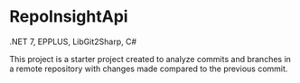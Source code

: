# RepoInsightApi
.NET 7, EPPLUS, LibGit2Sharp, C#


This project is a starter project created to analyze commits and branches in a remote repository with changes made compared to the previous commit.
